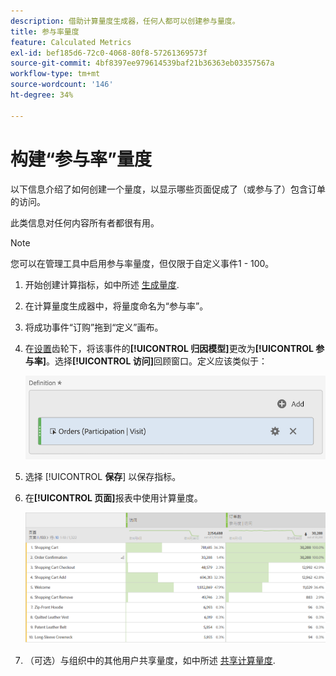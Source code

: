 ```yaml
---
description: 借助计算量度生成器，任何人都可以创建参与量度。
title: 参与率量度
feature: Calculated Metrics
exl-id: bef185d6-72c0-4068-80f8-57261369573f
source-git-commit: 4bf8397ee979614539baf21b36363eb03357567a
workflow-type: tm+mt
source-wordcount: '146'
ht-degree: 34%

---
```


# 构建“参与率”量度

以下信息介绍了如何创建一个量度，以显示哪些页面促成了（或参与了）包含订单的访问。

此类信息对任何内容所有者都很有用。

>[!NOTE]
>
>您可以在管理工具中启用参与率量度，但仅限于自定义事件1 - 100。

1. 开始创建计算指标，如中所述 [生成量度](/help/components/c-calcmetrics/c-workflow/cm-workflow/c-build-metrics/cm-build-metrics.md).

1. 在计算量度生成器中，将量度命名为“参与率”。

1. 将成功事件“订购”拖到“定义”画布。

1. 在[设置](/help/components/c-calcmetrics/c-workflow/cm-workflow/c-build-metrics/m-metric-type-alloc.md)齿轮下，将该事件的&#x200B;**[!UICONTROL 归因模型]**&#x200B;更改为&#x200B;**[!UICONTROL 参与率]**。选择&#x200B;**[!UICONTROL 访问]**&#x200B;回顾窗口。定义应该类似于：

   ![](assets/participation.png)

1. 选择 [!UICONTROL **保存**] 以保存指标。

1. 在&#x200B;**[!UICONTROL 页面]**&#x200B;报表中使用计算量度。

   ![](assets/participation-pages.png)

1. （可选）与组织中的其他用户共享量度，如中所述 [共享计算量度](/help/components/c-calcmetrics/c-workflow/cm-workflow/cm-sharing.md).

